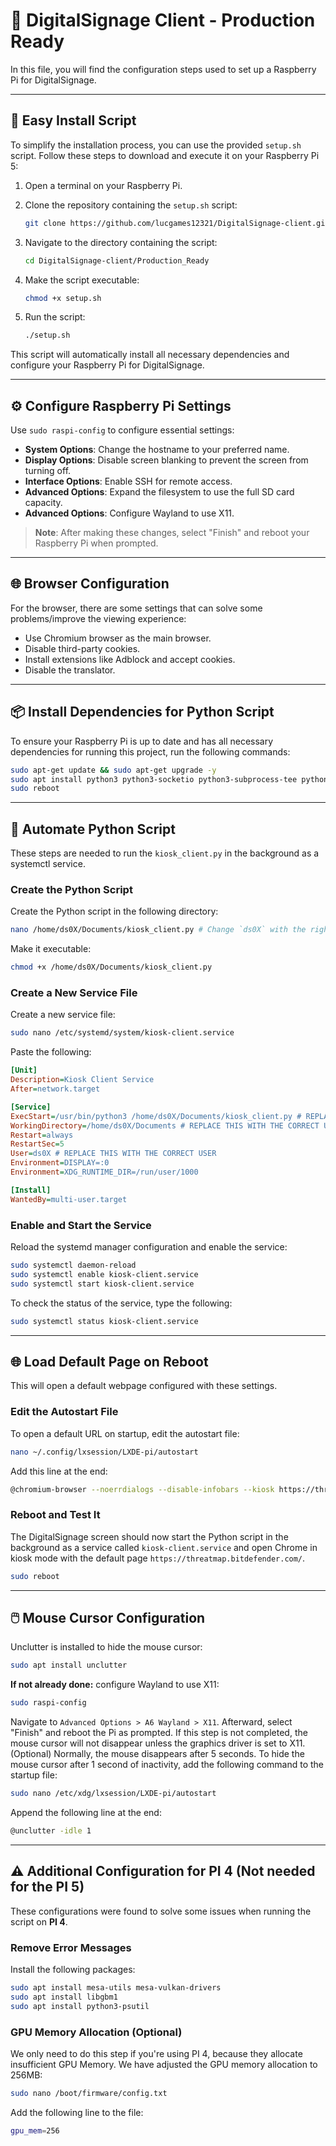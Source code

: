 # 🎉 DigitalSignage Client - Production Ready
In this file, you will find the configuration steps used to set up a Raspberry Pi for DigitalSignage.

------------------------------------------------------------------------
## 🚀 Easy Install Script
To simplify the installation process, you can use the provided `setup.sh` script. Follow these steps to download and execute it on your Raspberry Pi 5:

1. Open a terminal on your Raspberry Pi.
2. Clone the repository containing the `setup.sh` script:
    ```bash
    git clone https://github.com/lucgames12321/DigitalSignage-client.git
    ```

3. Navigate to the directory containing the script:
    ```bash
    cd DigitalSignage-client/Production_Ready
    ```

4. Make the script executable:
    ```bash
    chmod +x setup.sh
    ```

5. Run the script:
    ```bash
    ./setup.sh
    ```
This script will automatically install all necessary dependencies and configure your Raspberry Pi for DigitalSignage.

------------------------------------------------------------------------
## ⚙️ Configure Raspberry Pi Settings

Use `sudo raspi-config` to configure essential settings:
- **System Options**: Change the hostname to your preferred name.
- **Display Options**: Disable screen blanking to prevent the screen from turning off.
- **Interface Options**: Enable SSH for remote access.
- **Advanced Options**: Expand the filesystem to use the full SD card capacity.
- **Advanced Options**: Configure Wayland to use X11.

> **Note**: After making these changes, select "Finish" and reboot your Raspberry Pi when prompted.

------------------------------------------------------------------------
## 🌐 Browser Configuration

For the browser, there are some settings that can solve some problems/improve the viewing experience:
- Use Chromium browser as the main browser.
- Disable third-party cookies.
- Install extensions like Adblock and accept cookies.
- Disable the translator.

------------------------------------------------------------------------
## 📦 Install Dependencies for Python Script
To ensure your Raspberry Pi is up to date and has all necessary dependencies for running this project, run the following commands:

```bash
sudo apt-get update && sudo apt-get upgrade -y
sudo apt install python3 python3-socketio python3-subprocess-tee python3-websocket xdotool unclutter chromium-browser
sudo reboot
```

------------------------------------------------------------------------
## 🔄 Automate Python Script
These steps are needed to run the `kiosk_client.py` in the background as a systemctl service.

### Create the Python Script

Create the Python script in the following directory:
```sh
nano /home/ds0X/Documents/kiosk_client.py # Change `ds0X` with the right user
```

Make it executable:
```sh
chmod +x /home/ds0X/Documents/kiosk_client.py
```

### Create a New Service File
Create a new service file:
```sh
sudo nano /etc/systemd/system/kiosk-client.service
```

Paste the following:
```ini
[Unit]
Description=Kiosk Client Service
After=network.target

[Service]
ExecStart=/usr/bin/python3 /home/ds0X/Documents/kiosk_client.py # REPLACE THIS WITH THE CORRECT USER
WorkingDirectory=/home/ds0X/Documents # REPLACE THIS WITH THE CORRECT USER
Restart=always
RestartSec=5
User=ds0X # REPLACE THIS WITH THE CORRECT USER
Environment=DISPLAY=:0
Environment=XDG_RUNTIME_DIR=/run/user/1000

[Install]
WantedBy=multi-user.target
```

### Enable and Start the Service
Reload the systemd manager configuration and enable the service:
```sh
sudo systemctl daemon-reload
sudo systemctl enable kiosk-client.service
sudo systemctl start kiosk-client.service
```

To check the status of the service, type the following:
```sh
sudo systemctl status kiosk-client.service
```

------------------------------------------------------------------------
## 🌐 Load Default Page on Reboot
This will open a default webpage configured with these settings.

### Edit the Autostart File
To open a default URL on startup, edit the autostart file:
```sh
nano ~/.config/lxsession/LXDE-pi/autostart
```

Add this line at the end:
```sh
@chromium-browser --noerrdialogs --disable-infobars --kiosk https://threatmap.bitdefender.com/
```

### Reboot and Test It
The DigitalSignage screen should now start the Python script in the background as a service called `kiosk-client.service` and open Chrome in kiosk mode with the default page `https://threatmap.bitdefender.com/`.
```sh
sudo reboot
```

------------------------------------------------------------------------
## 🖱️ Mouse Cursor Configuration
Unclutter is installed to hide the mouse cursor:
```bash
sudo apt install unclutter
```

**If not already done:** configure Wayland to use X11:
```bash
sudo raspi-config
```

Navigate to `Advanced Options > A6 Wayland > X11`. Afterward, select "Finish" and reboot the Pi as prompted. If this step is not completed, the mouse cursor will not disappear unless the graphics driver is set to X11.
(Optional) Normally, the mouse disappears after 5 seconds. To hide the mouse cursor after 1 second of inactivity, add the following command to the startup file:
```bash
sudo nano /etc/xdg/lxsession/LXDE-pi/autostart
```

Append the following line at the end:
```bash
@unclutter -idle 1
```
------------------------------------------------------------------------
## ⚠️ Additional Configuration for PI 4 (Not needed for the PI 5)
These configurations were found to solve some issues when running the script on **PI 4**.

### Remove Error Messages
Install the following packages:
```bash
sudo apt install mesa-utils mesa-vulkan-drivers
sudo apt install libgbm1
sudo apt install python3-psutil
```

### GPU Memory Allocation (Optional)
We only need to do this step if you're using PI 4, because they allocate insufficient GPU Memory. We have adjusted the GPU memory allocation to 256MB:
```bash
sudo nano /boot/firmware/config.txt
```

Add the following line to the file:
```bash
gpu_mem=256
```
